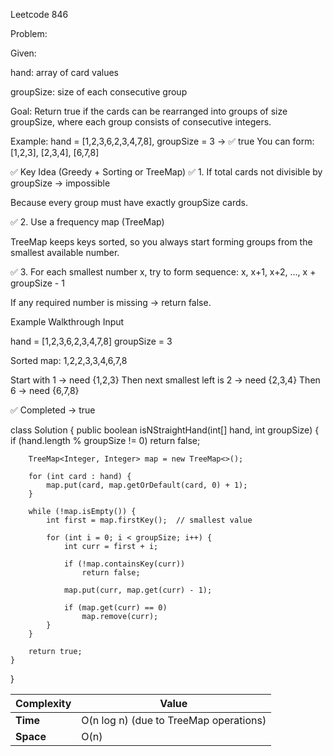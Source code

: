 Leetcode 846

Problem: 

Given:

hand: array of card values

groupSize: size of each consecutive group

Goal:
Return true if the cards can be rearranged into groups of size groupSize,
where each group consists of consecutive integers.

Example:
hand = [1,2,3,6,2,3,4,7,8], groupSize = 3 → ✅ true
You can form: [1,2,3], [2,3,4], [6,7,8]

✅ Key Idea (Greedy + Sorting or TreeMap)
✅ 1. If total cards not divisible by groupSize → impossible

Because every group must have exactly groupSize cards.

✅ 2. Use a frequency map (TreeMap)

TreeMap keeps keys sorted, so you always start forming groups from the smallest available number.

✅ 3. For each smallest number x, try to form sequence:
x, x+1, x+2, ..., x + groupSize - 1


If any required number is missing → return false.

Example Walkthrough
Input

hand = [1,2,3,6,2,3,4,7,8]
groupSize = 3

Sorted map:
1,2,2,3,3,4,6,7,8

Start with 1 → need {1,2,3}
Then next smallest left is 2 → need {2,3,4}
Then 6 → need {6,7,8}

✅ Completed → true

class Solution {
    public boolean isNStraightHand(int[] hand, int groupSize) {
        if (hand.length % groupSize != 0) return false;
        
        TreeMap<Integer, Integer> map = new TreeMap<>();
        
        for (int card : hand) {
            map.put(card, map.getOrDefault(card, 0) + 1);
        }
        
        while (!map.isEmpty()) {
            int first = map.firstKey();  // smallest value
            
            for (int i = 0; i < groupSize; i++) {
                int curr = first + i;
                
                if (!map.containsKey(curr)) 
                    return false;
                
                map.put(curr, map.get(curr) - 1);
                
                if (map.get(curr) == 0)
                    map.remove(curr);
            }
        }
        
        return true;
    }
}

| Complexity | Value                                  |
| ---------- | -------------------------------------- |
| **Time**   | O(n log n) (due to TreeMap operations) |
| **Space**  | O(n)                                   |
